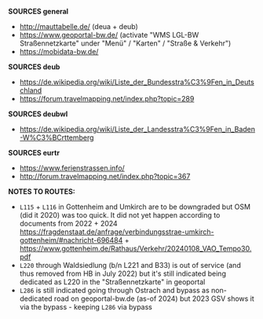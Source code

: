 ﻿**SOURCES general**
- http://mauttabelle.de/ (deua + deub)
- https://www.geoportal-bw.de/ (activate "WMS LGL-BW Straßennetzkarte" under "Menü" / "Karten" / "Straße & Verkehr")
- https://mobidata-bw.de/

**SOURCES deub**
- https://de.wikipedia.org/wiki/Liste_der_Bundesstra%C3%9Fen_in_Deutschland
- https://forum.travelmapping.net/index.php?topic=289

**SOURCES deubwl**
- https://de.wikipedia.org/wiki/Liste_der_Landesstra%C3%9Fen_in_Baden-W%C3%BCrttemberg

**SOURCES eurtr**
- https://www.ferienstrassen.info/
- http://forum.travelmapping.net/index.php?topic=367

**NOTES TO ROUTES:**
- `L115` + `L116` in Gottenheim and Umkirch are to be downgraded but OSM (did it 2020) was too quick. It did not yet happen according to documents from 2022 + 2024 https://fragdenstaat.de/anfrage/verbindungsstrae-umkirch-gottenheim/#nachricht-696484 + https://www.gottenheim.de/Rathaus/Verkehr/20240108_VAO_Tempo30.pdf
- `L220` through Waldsiedlung (b/n L221 and B33) is out of service (and thus removed from HB in July 2022) but it's still indicated being dedicated as L220 in the "Straßennetzkarte" in geoportal
- `L286` is still indicated going through Ostrach and bypass as non-dedicated road on geoportal-bw.de (as-of 2024) but 2023 GSV shows it via the bypass - keeping `L286` via bypass